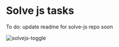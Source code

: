 # Solve js tasks
To do: update readme for solve-js repo soon

![solvejs-toggle](https://user-images.githubusercontent.com/45185388/131866859-adb49d23-710b-4d89-a602-e146273fd785.gif)
